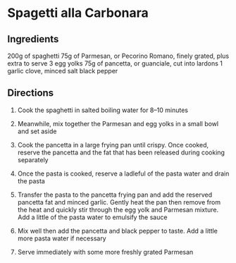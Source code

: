 # Spagetti alla Carbonara

## Ingredients


200g of spaghetti
75g of Parmesan, or Pecorino Romano, finely grated, plus extra to serve
3 egg yolks
75g of pancetta, or guanciale, cut into lardons
1 garlic clove, minced
salt
black pepper

## Directions

1. Cook the spaghetti in salted boiling water for 8–10 minutes

2. Meanwhile, mix together the Parmesan and egg yolks in a small bowl and set aside

3. Cook the pancetta in a large frying pan until crispy. Once cooked, reserve the pancetta and the fat that has been released during cooking separately

4. Once the pasta is cooked, reserve a ladleful of the pasta water and drain the pasta

5. Transfer the pasta to the pancetta frying pan and add the reserved pancetta fat and minced garlic. Gently heat the pan then remove from the heat and quickly stir through the egg yolk and Parmesan mixture. Add a little of the pasta water to emulsify the sauce

6. Mix well then add the pancetta and black pepper to taste. Add a little more pasta water if necessary

7. Serve immediately with some more freshly grated Parmesan
